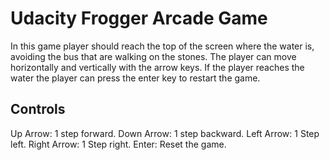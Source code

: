 Udacity Frogger Arcade Game
===============================

In this game player should reach the top of the screen where the water is,
avoiding the bus that are walking on the stones. The player can move
horizontally and vertically with the arrow keys. If the player reaches the water
the player can press the enter key to restart the game.

## Controls

Up Arrow: 1 step forward.
Down Arrow: 1 step backward.
Left Arrow: 1 Step left.
Right Arrow: 1 Step right.
Enter: Reset the game.
